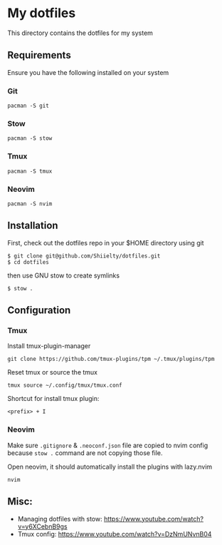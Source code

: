 # My dotfiles

This directory contains the dotfiles for my system

## Requirements

Ensure you have the following installed on your system

### Git

```
pacman -S git
```

### Stow

```
pacman -S stow
```

### Tmux

```
pacman -S tmux
```

### Neovim

```
pacman -S nvim
```

## Installation

First, check out the dotfiles repo in your $HOME directory using git

```
$ git clone git@github.com/Shiielty/dotfiles.git
$ cd dotfiles
```

then use GNU stow to create symlinks

```
$ stow .
```

## Configuration

### Tmux

Install tmux-plugin-manager

```
git clone https://github.com/tmux-plugins/tpm ~/.tmux/plugins/tpm
```

Reset tmux or source the tmux

```
tmux source ~/.config/tmux/tmux.conf
```

Shortcut for install tmux plugin:

```
<prefix> + I
```

### Neovim

Make sure `.gitignore` & `.neoconf.json` file are copied to nvim config because `stow .` command are not copying those file.

Open neovim, it should automatically install the plugins with lazy.nvim

```
nvim
```

## Misc:

- Managing dotfiles with stow: https://www.youtube.com/watch?v=y6XCebnB9gs
- Tmux config: https://www.youtube.com/watch?v=DzNmUNvnB04
